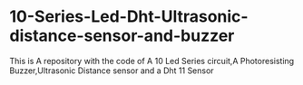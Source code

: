# 10-Series-Led-Dht-Ultrasonic-distance-sensor-and-buzzer
This is A repository with the code of A 10 Led Series circuit,A Photoresisting Buzzer,Ultrasonic Distance sensor and a Dht 11 Sensor
